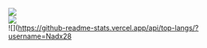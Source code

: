 

![](https://github-readme-stats.vercel.app/api?username=Nadx28&theme=highcontrast&hide_border=false&include_all_commits=false&count_private=false)<br/>
![](https://github-readme-streak-stats.herokuapp.com/?user=Nadx28&theme=highcontrast&hide_border=false)<br/>
![](https://github-readme-stats.vercel.app/api/top-langs/?username=Nadx28


